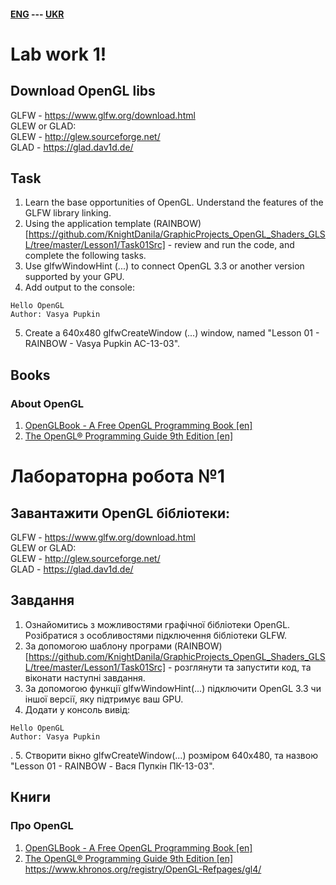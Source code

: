 #### [ENG](#Eng) --- [UKR](#Ukr)
<a name="Eng"></a>

# Lab work 1!

## Download OpenGL libs
GLFW - https://www.glfw.org/download.html  
GLEW or GLAD:  
GLEW - http://glew.sourceforge.net/  
GLAD - https://glad.dav1d.de/  

## Task
1. Learn the base opportunities of OpenGL. Understand the features of the GLFW library linking.
2. Using the application template (RAINBOW)[https://github.com/KnightDanila/GraphicProjects_OpenGL_Shaders_GLSL/tree/master/Lesson1/Task01Src] - review and run the code, and complete the following tasks.
3. Use glfwWindowHint (...) to connect OpenGL 3.3 or another version supported by your GPU.
4. Add output to the console:
```
Hello OpenGL
Author: Vasya Pupkin
```
5. Create a 640x480 glfwCreateWindow (...) window, named "Lesson 01 - RAINBOW - Vasya Pupkin AC-13-03".



## Books
### About OpenGL
1. [OpenGLBook - A Free OpenGL Programming Book [en]](http://openglbook.com/)
2. [The OpenGL® Programming Guide 9th Edition [en]](http://www.opengl-redbook.com/)



<a name="Ukr"></a>

# Лабораторна робота №1

## Завантажити OpenGL бібліотеки:
GLFW - https://www.glfw.org/download.html  
GLEW or GLAD:  
GLEW - http://glew.sourceforge.net/  
GLAD - https://glad.dav1d.de/  

## Завдання
1. Ознайомитись з можливостями графічної бібліотеки OpenGL. Розібратися з особливостями підключення бібліотеки GLFW.
2. За допомогою шаблону програми (RAINBOW)[https://github.com/KnightDanila/GraphicProjects_OpenGL_Shaders_GLSL/tree/master/Lesson1/Task01Src] - розглянути та запустити код, та віконати наступні завдання.
3. За допомогою функції glfwWindowHint(...) підключити OpenGL 3.3 чи іншої версії, яку підтримує ваш GPU.
4. Додати у консоль вивід:
```
Hello OpenGL
Author: Vasya Pupkin
```
.
5. Створити вікно glfwCreateWindow(...) розміром 640х480, та назвою "Lesson 01 - RAINBOW - Вася Пупкін ПК-13-03".




## Книги
### Про OpenGL
1. [OpenGLBook - A Free OpenGL Programming Book [en]](http://openglbook.com/)
2. [The OpenGL® Programming Guide 9th Edition [en]](http://www.opengl-redbook.com/)
https://www.khronos.org/registry/OpenGL-Refpages/gl4/
